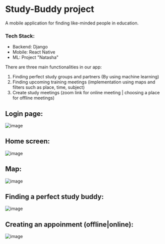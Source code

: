 # Study-Buddy project

A mobile application for finding like-minded people in education.

### Tech Stack: 
  - Backend: Django
  - Mobile: React Native
  - ML: Project "Natasha"

There are three main functionalities in our app: 
  1) Finding perfect study groups and partners (By using machine learning) 
  2) Finding upcoming training meetings (implementation using maps and filters such as place, time, subject) 
  3) Create study meetings (zoom link for online meeting | choosing a place for offline meetings) 


## Login page:
![image](https://user-images.githubusercontent.com/55020015/160662598-3478b931-277e-4f5c-89d0-a1951581f740.png)


## Home screen:
![image](https://user-images.githubusercontent.com/55020015/160662717-0a1c49a2-8adf-463b-a912-25e628f14382.png)


## Map: 
![image](https://user-images.githubusercontent.com/55020015/160662784-66980334-9310-46bd-8b40-629340f98a58.png)


## Finding a perfect study buddy: 
![image](https://user-images.githubusercontent.com/55020015/160662870-c4ffa60d-ffba-4d6f-b976-3a3863d6d3e5.png)



## Creating an appoinment (offline|online):
![image](https://user-images.githubusercontent.com/55020015/160662940-3262a0a6-1f4d-4a9c-aa73-8040e19e8f93.png)


